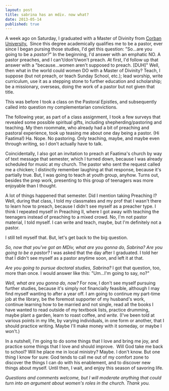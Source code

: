 ```yaml
---
layout: post
title: sabrina has an mdiv. now what?
date: 2013-05-14
published: true
---
```


A week ago on Saturday, I graduated with a Master of Divinity from [Corban University.](http://www.corban.edu/graduate/ministry/index.html)  Since this degree academically qualifies me to be a pastor, ever since I began pursing those studies, I'd get this question: "So...are you going to be a *pastor?*" In the beginning, I'd answer with an emphatic NO. A pastor preaches, and I can't/don't/won't preach. At first, I'd follow up that answer with a "because...women aren't supposed to preach. \[DUH\]" Well, then what in the world could women DO with a Master of Divinity? Teach, I suppose (but not preach, or teach Sunday School, etc.); lead worship, write curriculum, use it as a stepping stone to further education and scholarship; be a missionary, overseas, doing the work of a pastor but not given that title.

This was before I took a class on the Pastoral Epistles, and subsequently called into question my complementarian convictions.

The following year, as part of a class assignment, I took a few surveys that revealed some possible spiritual gifts, including shepherding/pastoring and teaching. My then roommate, who already had a bit of preaching and pastoral experience, took up teasing me about one day being a pastor. (Hi Faatima!) Ha. Nope. No pastoring. Only teaching, maybe, and maybe even through writing, so I don't actually have to talk.

Coincidentally, I also got an invitation to preach at Faatima's church by way of text message that semester, which I turned down, because I was already scheduled for music at my church. The pastor who sent the request called me a chicken; I distinctly remember laughing at that response, because it's partially true. But, I was going to teach at youth group, anyhow. Turns out, besides the prep work, presenting to this group of teenagers was more enjoyable than I thought.

A lot of things happened that semester. Did I mention taking Preaching I? Well, during that class, I told my classmates and my prof that I wasn't there to learn how to preach, because I didn't see myself as a preacher type. I think I repeated myself in Preaching II, where I got away with teaching the teenagers instead of preaching to a mixed crowd. No, I'm not pastor material, I told myself. I can write and teach, maybe, but I'm definitely not a pastor.

I still tell myself that. But, let's get back to the big question.

_So, now that you've got an MDiv, what are you gonna do, Sabrina? Are you going to be a pastor?_ I was asked that the day after I graduated. I told her that I didn't see myself as a pastor anytime soon, and left it at that.

_Are you going to pursue doctoral studies, Sabrina?_ I got that question, too, more than once. I would answer like this: "Um...I'm going to say, no?"

_Well, what are you gonna do, now?_ For now, I don't see myself pursuing further studies, because it's simply not financially feasible, although I may find myself wanting to after a year off. I am going to continue my part-time job at the library, be the foremost supporter of my husband's work, continue learning how to be married and not single, read all the books I have wanted to read outside of my textbook lists, practice drumming, maybe plant a garden, learn to roast coffee, and *write.* (I've been told at various points in my life, by varying individuals, in one form or another, that I should practice writing. Maybe I'll make money with it someday, or maybe I won't.)

In a nutshell, I'm going to do some things that I love and bring me joy, and practice some things that I love and should improve.  Will God take me back to school? Will he place me in local ministry? Maybe. I don't know. But one thing I know for sure: God tends to call me out of my comfort zone to discover the things I can do with his enablement, and to discover new things about myself. Until then, I wait, and enjoy this season of savoring life.

_Questions and comments welcome, but I will moderate anything that could turn into an argument about women's roles in the church. Thank you._
